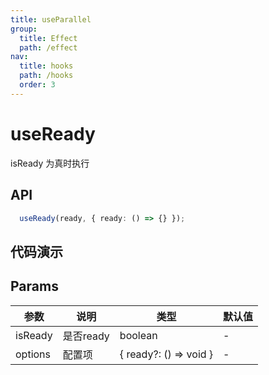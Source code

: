```yaml
---
title: useParallel
group:
  title: Effect
  path: /effect
nav:
  title: hooks
  path: /hooks
  order: 3
---
```


# useReady
isReady 为真时执行

## API

```typescript
  useReady(ready, { ready: () => {} });
```


## 代码演示


## Params

| 参数 | 说明                 | 类型       | 默认值 |
| ---- | -------------------- | ---------- | ------ |
| isReady   | 是否ready | boolean | -      |
| options | 配置项               |  { ready?: () => void }     | -      |
